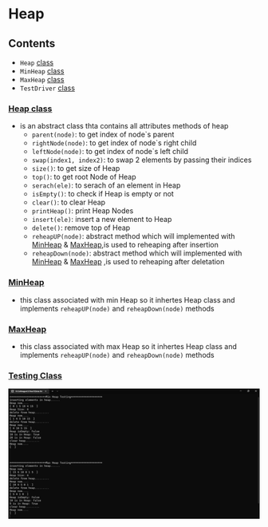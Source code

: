 # Heap
## Contents
- `Heap` [class](https://github.com/m7moudGadallah/Colleague-Assignmets/tree/main/DataStructure/Assignment3#heap-class)
- `MinHeap` [class](https://github.com/m7moudGadallah/Colleague-Assignmets/tree/main/DataStructure/Assignment3#minheap)
- `MaxHeap` [class](https://github.com/m7moudGadallah/Colleague-Assignmets/tree/main/DataStructure/Assignment3#maxheap)
- `TestDriver` [class](https://github.com/m7moudGadallah/Colleague-Assignmets/tree/main/DataStructure/Assignment3#testing-class)

### [Heap class](./heap_Assignment/heap_Assignment/TestDriver.cs)
- is an abstract class thta contains all attributes methods of heap
    - `parent(node)`: to get index of node`s parent
    - `rightNode(node)`: to get index of node`s right child
    - `leftNode(node)`: to get index of node`s left child
    - `swap(index1, index2)`: to swap 2 elements by passing their indices
    - `size()`: to get size of Heap
    - `top()`: to get root Node of Heap
    - `serach(ele)`: to serach of an element in Heap
    - `isEmpty()`: to check if Heap is empty or not
    - `clear()`: to clear Heap
    - `printHeap()`: print Heap Nodes
    - `insert(ele)`: insert a new element to Heap
    - `delete()`: remove top of Heap
    - `reheapUP(node)`: abstract method which will implemented with [MinHeap](https://github.com/m7moudGadallah/Colleague-Assignmets/tree/main/DataStructure/Assignment3#minheap) & [MaxHeap](https://github.com/m7moudGadallah/Colleague-Assignmets/tree/main/DataStructure/Assignment3#maxheap),is used to reheaping after insertion
    - `reheapDown(node)`: abstract method  which will implemented with [MinHeap](https://github.com/m7moudGadallah/Colleague-Assignmets/tree/main/DataStructure/Assignment3#minheap) & [MaxHeap](https://github.com/m7moudGadallah/Colleague-Assignmets/tree/main/DataStructure/Assignment3#maxheap) ,is used to reheaping after deletation

### [MinHeap]((./heap_Assignment/heap_Assignment/TestDriver.cs))
- this class associated with min Heap so it inhertes Heap class and implements `reheapUP(node)` and `reheapDown(node)` methods


### [MaxHeap]((./heap_Assignment/heap_Assignment/TestDriver.cs))
- this class associated with max Heap so it inhertes Heap class and implements `reheapUP(node)` and `reheapDown(node)` methods


### [Testing Class](./heap_Assignment/heap_Assignment/TestDriver.cs)
![Testing](./testing.png)